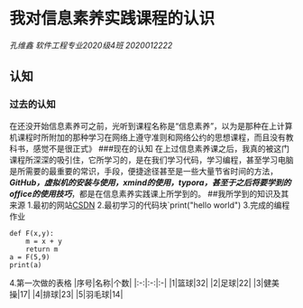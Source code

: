 # 我对信息素养实践课程的认识
*孔维鑫 软件工程专业2020级4班 2020012222*
## 认知
### 过去的认知
  在还没开始信息素养可之前，光听到课程名称是“信息素养”，以为是那种在上计算机课程时所附加的那种学习在网络上遵守准则和网络公约的思想课程，而且没有教科书，感觉不是很正式》
###现在的认知
  在上过信息素养课之后，我真的被这门课程所深深的吸引住，它所学习的，是在我们学习代码，学习编程，甚至学习电脑是所需要的最重要的常识，手段，便捷途径甚至是一些大量节省时间的方法，***GitHub，虚拟机的安装与使用，xmind的使用，typora，甚至于之后将要学到的office的使用技巧***，都是在信息素养实践课上所学到的。
##我所学到的知识及其来源
1.最初的网站[CSDN](https://www.csdn.net/)
2.最初学习的代码块`print("hello world")
3.完成的编程作业
```
def F(x,y):
    m = x + y
    return m
a = F(5,9)
print(a)
```
4.第一次做的表格
|序号|名称|个数|
|:-:|:-:|:-|
|1|篮球|32|
|2|足球|22|
|3|健美操|17|
|4|排球|23|
|5|羽毛球|14|